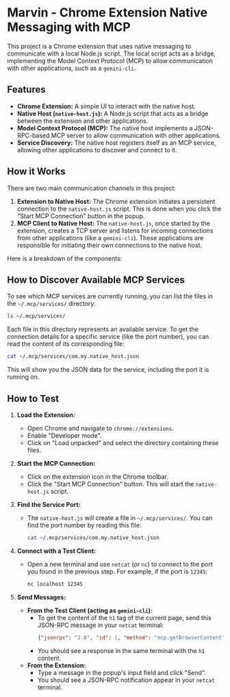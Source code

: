 # Marvin - Chrome Extension Native Messaging with MCP

This project is a Chrome extension that uses native messaging to communicate with a local Node.js script. The local script acts as a bridge, implementing the Model Context Protocol (MCP) to allow communication with other applications, such as a `gemini-cli`.

## Features

*   **Chrome Extension:** A simple UI to interact with the native host.
*   **Native Host (`native-host.js`):** A Node.js script that acts as a bridge between the extension and other applications.
*   **Model Context Protocol (MCP):** The native host implements a JSON-RPC-based MCP server to allow communication with other applications.
*   **Service Discovery:** The native host registers itself as an MCP service, allowing other applications to discover and connect to it.

## How it Works

There are two main communication channels in this project:

1.  **Extension to Native Host:** The Chrome extension initiates a persistent connection to the `native-host.js` script. This is done when you click the "Start MCP Connection" button in the popup.
2.  **MCP Client to Native Host:** The `native-host.js`, once started by the extension, creates a TCP server and listens for incoming connections from other applications (like a `gemini-cli`). These applications are responsible for initiating their own connections to the native host.

Here is a breakdown of the components:

## How to Discover Available MCP Services

To see which MCP services are currently running, you can list the files in the `~/.mcp/services/` directory:

```bash
ls ~/.mcp/services/
```

Each file in this directory represents an available service. To get the connection details for a specific service (like the port number), you can read the content of its corresponding file:

```bash
cat ~/.mcp/services/com.my.native_host.json
```

This will show you the JSON data for the service, including the port it is running on.

## How to Test

1.  **Load the Extension:**
    *   Open Chrome and navigate to `chrome://extensions`.
    *   Enable "Developer mode".
    *   Click on "Load unpacked" and select the directory containing these files.

2.  **Start the MCP Connection:**
    *   Click on the extension icon in the Chrome toolbar.
    *   Click the "Start MCP Connection" button. This will start the `native-host.js` script.

3.  **Find the Service Port:**
    *   The `native-host.js` will create a file in `~/.mcp/services/`. You can find the port number by reading this file:
        ```bash
        cat ~/.mcp/services/com.my.native_host.json
        ```

4.  **Connect with a Test Client:**
    *   Open a new terminal and use `netcat` (or `nc`) to connect to the port you found in the previous step. For example, if the port is `12345`:
        ```bash
        nc localhost 12345
        ```

5.  **Send Messages:**
    *   **From the Test Client (acting as `gemini-cli`):**
        *   To get the content of the `h1` tag of the current page, send this JSON-RPC message in your `netcat` terminal:
            ```json
            {"jsonrpc": "2.0", "id": 1, "method": "mcp.getBrowserContent"}
            ```
        *   You should see a response in the same terminal with the `h1` content.
    *   **From the Extension:**
        *   Type a message in the popup's input field and click "Send".
        *   You should see a JSON-RPC notification appear in your `netcat` terminal.